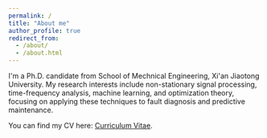```yaml
---
permalink: /
title: "About me"
author_profile: true
redirect_from: 
  - /about/
  - /about.html
---
```


I'm a Ph.D. candidate from School of Mechnical Engineering, Xi'an Jiaotong University. My research interests include non-stationary signal processing, time-frequency analysis, machine learning, and optimization theory, focusing on applying these techniques to fault diagnosis and predictive maintenance. 

 You can find my CV here: [Curriculum Vitae](../assets/resume.pdf).
